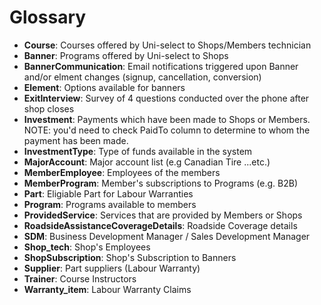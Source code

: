 # Glossary

-   **Course**: Courses offered by Uni-select to Shops/Members technician
-   **Banner**: Programs offered by Uni-select to Shops
-   **BannerCommunication**: Email notifications triggered upon Banner and/or elment changes (signup, cancellation, conversion)
-   **Element**: Options available for banners
-   **ExitInterview**: Survey of 4 questions conducted over the phone after shop closes
-   **Investment**: Payments which have been made to Shops or Members. NOTE: you'd need to check PaidTo column to determine to whom the payment has been made.
-   **InvestmentType**: Type of funds available in the system
-   **MajorAccount**: Major account list (e.g Canadian Tire ...etc.)
-   **MemberEmployee**: Employees of the members
-   **MemberProgram**: Member's subscriptions to Programs (e.g. B2B)
-   **Part**: Eligiable Part for Labour Warranties
-   **Program**: Programs available to members
-   **ProvidedService**: Services that are provided by Members or Shops
-   **RoadsideAssistanceCoverageDetails**: Roadside Coverage details
-   **SDM**: Business Development Manager / Sales Development Manager
-   **Shop_tech**: Shop's Employees
-   **ShopSubscription**: Shop's Subscription to Banners
-   **Supplier**: Part suppliers (Labour Warranty)
-   **Trainer**: Course Instructors
-   **Warranty_item**: Labour Warranty Claims
